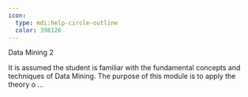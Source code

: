 ```yaml
---
icon:
  type: mdi:help-circle-outline
  color: 398126
---
```

Data Mining 2

It is assumed the student is familiar with the fundamental concepts and techniques of Data Mining. The purpose of this module is to apply the theory o ... 
